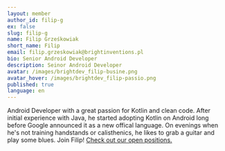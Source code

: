 ```yaml
---
layout: member
author_id: filip-g
ex: false
slug: filip-g
name: Filip Grześkowiak
short_name: Filip
email: filip.grzeskowiak@brightinventions.pl
bio: Senior Android Developer
description: Seinor Android Developer
avatar: /images/brightdev_filip-busine.png
avatar_hover: /images/brightdev_filip-passio.png
published: true
language: en
---
```

Android Developer with a great passion for Kotlin and clean code. After initial experience with Java, he started adopting Kotlin on Android long before Google announced it as a new offical language. On evenings when he's not training handstands or calisthenics, he likes to grab a guitar and play some blues. Join Filip! [Check out our open positions.](https://brightinventions.pl/career/)